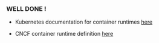 
<br>

### WELL DONE !

* Kubernetes documentation for container runtimes [here](https://kubernetes.io/docs/setup/production-environment/container-runtimes/)

* CNCF container runtime definition [here](https://landscape.cncf.io/guide#runtime--container-runtime)